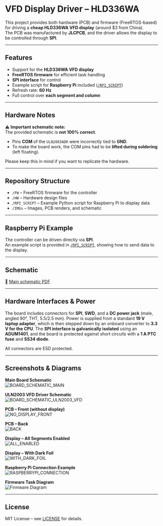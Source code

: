 # VFD Display Driver – HLD336WA

This project provides both hardware (PCB) and firmware (FreeRTOS-based) for driving a **cheap HLD336WA VFD display** (around $3 from China).  
The PCB was manufactured by **JLCPCB**, and the driver allows the display to be controlled through **SPI**.

---

## Features

- Support for the **HLD336WA VFD display**
- **FreeRTOS firmware** for efficient task handling
- **SPI interface** for control
- Example script for **Raspberry Pi** included ([`/RPI_SCRIPT`](./RPI_SCRIPT))
- Refresh rate: **60 Hz**
- Full control over **each segment and column**

---

## Hardware Notes

⚠️ **Important schematic note:**  
The provided schematic is **not 100% correct**.  
- Pins **COM** of the `ULN2003ADR` were incorrectly tied to **GND**.  
- To make the board work, the COM pins had to be **lifted during soldering** (left floating).  

Please keep this in mind if you want to replicate the hardware.

---

## Repository Structure

- `/FW` – FreeRTOS firmware for the controller  
- `/HW` – Hardware design files  
- `/RPI_SCRIPT` – Example Python script for Raspberry Pi to display data  
- `/IMGs` – Images, PCB renders, and schematic  

---

## Raspberry Pi Example

The controller can be driven directly via **SPI**.  
An example script is provided in [`/RPI_SCRIPT`](./RPI_SCRIPT), showing how to send data to the display.

---

## Schematic

📄 [Main schematic PDF](./IMGs/VFD_controller_stm_SCHEMATIC.pdf)

---

## Hardware Interfaces & Power

The board includes connectors for **SPI**, **SWD**, and a **DC power jack** (male, angled 90°, THT, 5.5/2.5 mm). Power is supplied from a standard **19 V laptop adapter**, which is then stepped down by an onboard converter to **3.3 V for the CPU**. The **SPI interface is galvanically isolated** using an **ADUM1401**, and the board is protected against short circuits with a **1 A PTC fuse** and **SS34 diode**.

All connectors are ESD protected.

---


## Screenshots & Diagrams

**Main Board Schematic**  
![BOARD_SCHEMATIC_MAIN](./IMGs/BOARD_SCHEMATIC_MAIN.png)

**ULN2003 VFD Driver Schematic**  
![BOARD_SCHEMATIC_ULN2003_VFD](./IMGs/BOARD_SCHEMATIC_ULN2003_VFD.png)

**PCB – Front (without display)**  
![NO_DISPLAY_FRONT](./IMGs/NO_DISPLAY_FRONT.jpg)

**PCB – Back**  
![BACK](./IMGs/BACK.jpg)

**Display – All Segments Enabled**  
![ALL_ENABLED](./IMGs/ALL_ENABLED.jpg)

**Display – With Dark Foil**  
![WITH_DARK_FOIL](./IMGs/WITH_DARK_FOIL.jpg)

**Raspberry Pi Connection Example**  
![RASPBERRYPI_CONNECTION](./IMGs/RASPBERRYPI_CONNECTION.jpg)

**Firmware Task Diagram**  
![Firmware Diagram](./IMGs/FW_DIAGRAM.png)

---

## License

MIT License – see [LICENSE](./LICENSE) for details.
